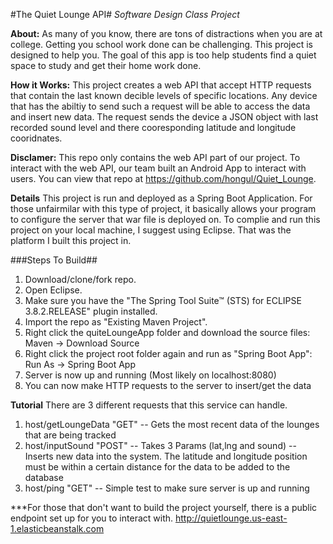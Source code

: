 #The Quiet Lounge API#
*Software Design Class Project*

**About:**
As many of you know, there are tons of distractions when you are at college. Getting you school work done can be challenging. This project is designed to help you. The goal of this app is too help students find a quiet space to study and get their home work done. 

**How it Works:**
This project creates a web API that accept HTTP requests that contain the last known decible levels of specific locations. Any device that has the abiltiy to send such a request will be able to access the data and insert new data. The request sends the device a JSON object with last recorded sound level and there cooresponding latitude and longitude cooridnates.

**Disclamer:**
This repo only contains the web API part of our project. To interact with the web API, our team built an Android App to interact with users. You can view that repo at https://github.com/hongul/Quiet_Lounge.

**Details**
This project is run and deployed as a Spring Boot Application. For those unfairmilar with this type of project, it basically allows your program to configure the server that war file is deployed on. To complie and run this project on your local machine, I suggest using Eclipse. That was the platform I built this project in.

###Steps To Build##
1. Download/clone/fork repo.
2. Open Eclipse.
3. Make sure you have the "The Spring Tool Suite™ (STS) for ECLIPSE 3.8.2.RELEASE" plugin installed.
4. Import the repo as "Existing Maven Project".
5. Right click the quiteLoungeApp folder and download the source files: Maven -> Download Source
6. Right click the project root folder again and run as "Spring Boot App": Run As -> Spring Boot App
7. Server is now up and running (Most likely on localhost:8080)
8. You can now make HTTP requests to the server to insert/get the data

**Tutorial**
There are 3 different requests that this service can handle.

1. host/getLoungeData "GET"
	-- Gets the most recent data of the lounges that are being tracked
2. host/inputSound "POST"
	-- Takes 3 Params (lat,lng and sound)
	-- Inserts new data into the system. The latitude and longitude position must be within a certain distance for the data to be added to the database
3. host/ping "GET"
	-- Simple test to make sure server is up and running

***For those that don't want to build the project yourself, there is a public endpoint set up for you to interact with. http://quietlounge.us-east-1.elasticbeanstalk.com


